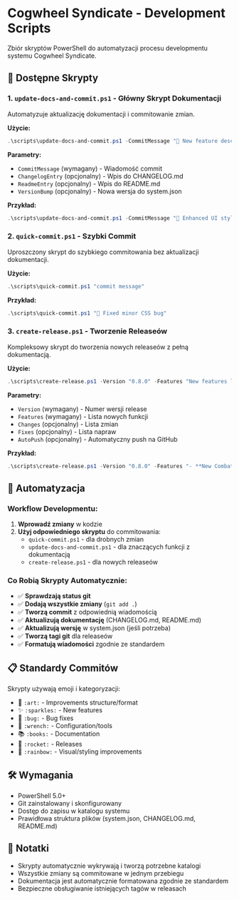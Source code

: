 # Cogwheel Syndicate - Development Scripts

Zbiór skryptów PowerShell do automatyzacji procesu developmentu systemu Cogwheel Syndicate.

## 📁 Dostępne Skrypty

### 1. `update-docs-and-commit.ps1` - Główny Skrypt Dokumentacji
Automatyzuje aktualizację dokumentacji i commitowanie zmian.

**Użycie:**
```powershell
.\scripts\update-docs-and-commit.ps1 -CommitMessage "🎨 New feature description" [-ChangelogEntry "..."] [-ReadmeEntry "..."] [-VersionBump "0.8.0"]
```

**Parametry:**
- `CommitMessage` (wymagany) - Wiadomość commit
- `ChangelogEntry` (opcjonalny) - Wpis do CHANGELOG.md
- `ReadmeEntry` (opcjonalny) - Wpis do README.md
- `VersionBump` (opcjonalny) - Nowa wersja do system.json

**Przykład:**
```powershell
.\scripts\update-docs-and-commit.ps1 -CommitMessage "🎨 Enhanced UI styling" -ChangelogEntry "- Added steampunk styling to buttons" -ReadmeEntry "- **UI Improvements**: New steampunk button designs"
```

### 2. `quick-commit.ps1` - Szybki Commit
Uproszczony skrypt do szybkiego commitowania bez aktualizacji dokumentacji.

**Użycie:**
```powershell
.\scripts\quick-commit.ps1 "commit message"
```

**Przykład:**
```powershell
.\scripts\quick-commit.ps1 "🐛 Fixed minor CSS bug"
```

### 3. `create-release.ps1` - Tworzenie Releaseów
Kompleksowy skrypt do tworzenia nowych releaseów z pełną dokumentacją.

**Użycie:**
```powershell
.\scripts\create-release.ps1 -Version "0.8.0" -Features "New features list" [-Changes "..."] [-Fixes "..."] [-AutoPush]
```

**Parametry:**
- `Version` (wymagany) - Numer wersji release
- `Features` (wymagany) - Lista nowych funkcji
- `Changes` (opcjonalny) - Lista zmian
- `Fixes` (opcjonalny) - Lista napraw
- `AutoPush` (opcjonalny) - Automatyczny push na GitHub

**Przykład:**
```powershell
.\scripts\create-release.ps1 -Version "0.8.0" -Features "- **New Combat System**: Enhanced dice rolling mechanics`n- **UI Overhaul**: Complete steampunk redesign" -Changes "- Improved performance" -Fixes "- Fixed dialog rendering issues" -AutoPush
```

## 🔧 Automatyzacja

### Workflow Developmentu:
1. **Wprowadź zmiany** w kodzie
2. **Użyj odpowiedniego skryptu** do commitowania:
   - `quick-commit.ps1` - dla drobnych zmian
   - `update-docs-and-commit.ps1` - dla znaczących funkcji z dokumentacją
   - `create-release.ps1` - dla nowych releaseów

### Co Robią Skrypty Automatycznie:
- ✅ **Sprawdzają status git**
- ✅ **Dodają wszystkie zmiany** (`git add .`)
- ✅ **Tworzą commit** z odpowiednią wiadomością
- ✅ **Aktualizują dokumentację** (CHANGELOG.md, README.md)
- ✅ **Aktualizują wersję** w system.json (jeśli potrzeba)
- ✅ **Tworzą tagi git** dla releaseów
- ✅ **Formatują wiadomości** zgodnie ze standardem

## 📋 Standardy Commitów

Skrypty używają emoji i kategoryzacji:
- 🎨 `:art:` - Improvements structure/format
- ✨ `:sparkles:` - New features
- 🐛 `:bug:` - Bug fixes
- 🔧 `:wrench:` - Configuration/tools
- 📚 `:books:` - Documentation
- 🚀 `:rocket:` - Releases
- 🌈 `:rainbow:` - Visual/styling improvements

## 🛠️ Wymagania

- PowerShell 5.0+
- Git zainstalowany i skonfigurowany
- Dostęp do zapisu w katalogu systemu
- Prawidłowa struktura plików (system.json, CHANGELOG.md, README.md)

## 📝 Notatki

- Skrypty automatycznie wykrywają i tworzą potrzebne katalogi
- Wszystkie zmiany są commitowane w jednym przebiegu
- Dokumentacja jest automatycznie formatowana zgodnie ze standardem
- Bezpieczne obsługiwanie istniejących tagów w releasach

